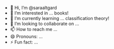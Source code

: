 - 👋 Hi, I’m @saraaltgard
- 👀 I’m interested in ... books!
- 🌱 I’m currently learning ... classification theory!
- 💞️ I’m looking to collaborate on ...
- 📫 How to reach me ...
- 😄 Pronouns: ...
- ⚡ Fun fact: ...

<!---
saraaltgard/saraaltgard is a ✨ special ✨ repository because its `README.md` (this file) appears on your GitHub profile.
You can click the Preview link to take a look at your changes.
--->

